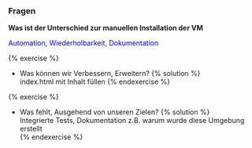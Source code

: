 ### Fragen

**Was ist der Unterschied zur manuellen Installation der VM**


<div style="color: blue;">Automation, Wiederholbarkeit, Dokumentation</div>


{% exercise %}
* Was können wir Verbessern, Erweitern?
{% solution %}    
	index.html mit Inhalt füllen
{% endexercise %}

{% exercise %}
* Was fehlt, Ausgehend von unseren Zielen?
{% solution %}    
	Integrierte Tests, Dokumentation z.B. warum wurde diese Umgebung erstellt	 	
{% endexercise %}

